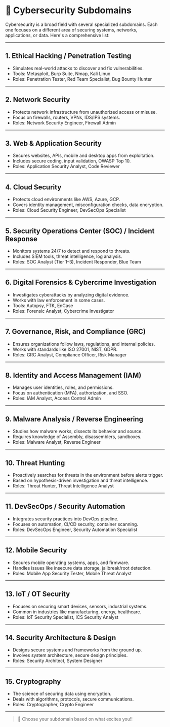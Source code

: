 # 🧩 Cybersecurity Subdomains

Cybersecurity is a broad field with several specialized subdomains. Each one focuses on a different area of securing systems, networks, applications, or data. Here's a comprehensive list:

---

## 1. **Ethical Hacking / Penetration Testing**
- Simulates real-world attacks to discover and fix vulnerabilities.
- Tools: Metasploit, Burp Suite, Nmap, Kali Linux
- Roles: Penetration Tester, Red Team Specialist, Bug Bounty Hunter

---

## 2. **Network Security**
- Protects network infrastructure from unauthorized access or misuse.
- Focus on firewalls, routers, VPNs, IDS/IPS systems.
- Roles: Network Security Engineer, Firewall Admin

---

## 3. **Web & Application Security**
- Secures websites, APIs, mobile and desktop apps from exploitation.
- Includes secure coding, input validation, OWASP Top 10.
- Roles: Application Security Analyst, Code Reviewer

---

## 4. **Cloud Security**
- Protects cloud environments like AWS, Azure, GCP.
- Covers identity management, misconfiguration checks, data encryption.
- Roles: Cloud Security Engineer, DevSecOps Specialist

---

## 5. **Security Operations Center (SOC) / Incident Response**
- Monitors systems 24/7 to detect and respond to threats.
- Includes SIEM tools, threat intelligence, log analysis.
- Roles: SOC Analyst (Tier 1–3), Incident Responder, Blue Team

---

## 6. **Digital Forensics & Cybercrime Investigation**
- Investigates cyberattacks by analyzing digital evidence.
- Works with law enforcement in some cases.
- Tools: Autopsy, FTK, EnCase
- Roles: Forensic Analyst, Cybercrime Investigator

---

## 7. **Governance, Risk, and Compliance (GRC)**
- Ensures organizations follow laws, regulations, and internal policies.
- Works with standards like ISO 27001, NIST, GDPR.
- Roles: GRC Analyst, Compliance Officer, Risk Manager

---

## 8. **Identity and Access Management (IAM)**
- Manages user identities, roles, and permissions.
- Focus on authentication (MFA), authorization, and SSO.
- Roles: IAM Analyst, Access Control Admin

---

## 9. **Malware Analysis / Reverse Engineering**
- Studies how malware works, dissects its behavior and source.
- Requires knowledge of Assembly, disassemblers, sandboxes.
- Roles: Malware Analyst, Reverse Engineer

---

## 10. **Threat Hunting**
- Proactively searches for threats in the environment before alerts trigger.
- Based on hypothesis-driven investigation and threat intelligence.
- Roles: Threat Hunter, Threat Intelligence Analyst

---

## 11. **DevSecOps / Security Automation**
- Integrates security practices into DevOps pipeline.
- Focuses on automation, CI/CD security, container scanning.
- Roles: DevSecOps Engineer, Security Automation Specialist

---

## 12. **Mobile Security**
- Secures mobile operating systems, apps, and firmware.
- Handles issues like insecure data storage, jailbreak/root detection.
- Roles: Mobile App Security Tester, Mobile Threat Analyst

---

## 13. **IoT / OT Security**
- Focuses on securing smart devices, sensors, industrial systems.
- Common in industries like manufacturing, energy, healthcare.
- Roles: IoT Security Specialist, ICS Security Analyst

---

## 14. **Security Architecture & Design**
- Designs secure systems and frameworks from the ground up.
- Involves system architecture, secure design principles.
- Roles: Security Architect, System Designer

---

## 15. **Cryptography**
- The science of securing data using encryption.
- Deals with algorithms, protocols, secure communications.
- Roles: Cryptographer, Crypto Engineer

---

> 📌 Choose your subdomain based on what excites you!!
